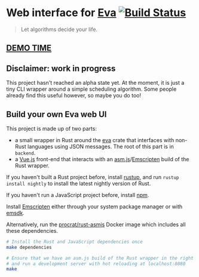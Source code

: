 # Web interface for [Eva](https://github.com/Procrat/eva)  [![Build Status](https://travis-ci.org/Procrat/eva-web.svg?branch=master)](https://travis-ci.org/Procrat/eva-web)

> Let algorithms decide your life.


## [DEMO TIME](https://procrat.github.io/eva-web)


## Disclaimer: work in progress

This project hasn't reached an alpha state yet. At the moment, it is just a tiny
CLI wrapper around a simple scheduling algorithm. Some people already find this
useful however, so maybe you do too!


## Build your own Eva web UI

This project is made up of two parts:
- a small wrapper in Rust around the [eva](https://github.com/Procrat/eva) crate
  that interfaces with non-Rust languages using JSON messages. The root of this
  part is in `backend`.
- a [Vue.js](https://vuejs.org/) front-end that interacts with an
  [asm.js](http://asmjs.org/)/[Emscripten](http://emscripten.org) build of the
  Rust wrapper.

If you haven't built a Rust project before, install
[rustup](https://www.rustup.rs), and run `rustup install nightly` to install the
latest nightly version of Rust.

If you haven't run a JavaScript project before, install
[npm](https://www.npmjs.com/).

Install [Emscripten](http://emscripten.org) either through your system package
manager or with
[emsdk](https://kripken.github.io/emscripten-site/docs/getting_started/downloads.html).

Alternatively, run the
[procrat/rust-asmjs](https://hub.docker.com/r/procrat/rust-asmjs/) Docker image
which includes all these dependencies.

``` bash
# Install the Rust and JavaScript dependencies once
make dependencies

# Ensure that we have an asm.js build of the Rust wrapper in the right place,
# and run a development server with hot reloading at localhost:8080
make
```
